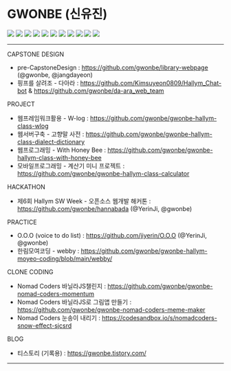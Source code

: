 # GWONBE (신유진)

<img src="https://img.shields.io/badge/html-E34F26?style=for-the-badge&logo=html5&logoColor=white"> <img src="https://img.shields.io/badge/css-1572B6?style=for-the-badge&logo=css3&logoColor=white"> <img src="https://img.shields.io/badge/javascript-F7DF1E?style=for-the-badge&logo=javascript&logoColor=white"> <img src="https://img.shields.io/badge/jquery-0769AD?style=for-the-badge&logo=jquery&logoColor=white"> <img src="https://img.shields.io/badge/Java-437291?style=for-the-badge&logo=OpenJDK&logoColor=white"> <img src="https://img.shields.io/badge/jsp-437291?style=for-the-badge&logo=OpenJDK&logoColor=white"> <img src="https://img.shields.io/badge/spring-6DB33F?style=for-the-badge&logo=spring&logoColor=white"> <img src="https://img.shields.io/badge/spring boot-6DB33F?style=for-the-badge&logo=springboot&logoColor=white"> <img src="https://img.shields.io/badge/mysql-4479A1?style=for-the-badge&logo=mysql&logoColor=white"> <img src="https://img.shields.io/badge/mariadb-003545?style=for-the-badge&logo=mariadb&logoColor=white"> <img src="https://img.shields.io/badge/figma-F24E1E?style=for-the-badge&logo=figma&logoColor=white">

<hr>

CAPSTONE DESIGN

- pre-CapstoneDesign : https://github.com/gwonbe/library-webpage (@gwonbe, @jangdayeon)
- 핑프를 살려조 - 다아라 : https://github.com/Kimsuyeon0809/Hallym_Chat-bot & https://github.com/gwonbe/da-ara_web_team

PROJECT

- 웹프레임워크활용 - W-log : https://github.com/gwonbe/gwonbe-hallym-class-wlog
- 웹서버구축 - 고향말 사전 : https://github.com/gwonbe/gwonbe-hallym-class-dialect-dictionary
- 웹프로그래밍 - With Honey Bee : https://github.com/gwonbe/gwonbe-hallym-class-with-honey-bee
- 모바일프로그래밍 - 계산기 미니 프로젝트 : https://github.com/gwonbe/gwonbe-hallym-class-calculator

HACKATHON

- 제6회 Hallym SW Week - 오픈소스 웹개발 해커톤 :  https://github.com/gwonbe/hannabada (@YerinJi, @gwonbe)

PRACTICE

- O.O.O (voice to do list) : https://github.com/jiyerin/O.O.O (@YerinJi, @gwonbe)
- 한림모여코딩 - webby : https://github.com/gwonbe/gwonbe-hallym-moyeo-coding/blob/main/webby/

CLONE CODING

- Nomad Coders 바닐라JS챌린지 : https://github.com/gwonbe/gwonbe-nomad-coders-momentum
- Nomad Coders 바닐라JS로 그림앱 만들기 : https://github.com/gwonbe/gwonbe-nomad-coders-meme-maker
- Nomad Coders 눈송이 내리기 : https://codesandbox.io/s/nomadcoders-snow-effect-sjcsrd

BLOG

- 티스토리 (기록용) : https://gwonbe.tistory.com/

<hr>

